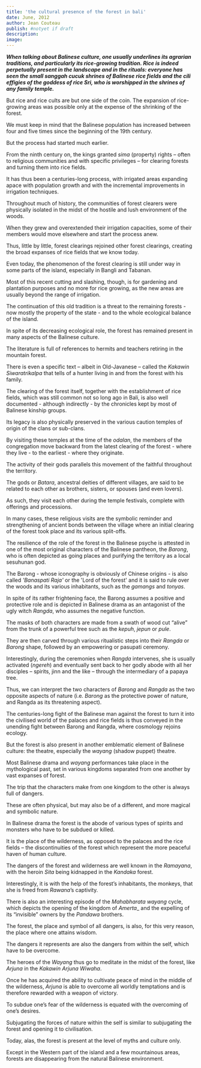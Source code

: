 ```yaml
---
title: 'the cultural presence of the forest in bali'
date: June, 2012
author: Jean Couteau
publish: #notyet if draft
description:
image:
---
```

_**When talking about Balinese culture, one usually underlines its agrarian traditions, and particularly its rice-growing tradition. Rice is indeed perpetually present in the landscape and in the rituals: everyone has seen the small _sanggah cucuk_ shrines of Balinese rice fields and the cili effigies of the goddess of rice Sri, who is worshipped in the shrines of any family temple.**_

But rice and rice cults are but one side of the coin. The expansion of rice-growing areas was possible only at the expense of the shrinking of the forest.

We must keep in mind that the Balinese population has increased between four and five times since the beginning of the 19th century.

But the process had started much earlier.

From the ninth century on, the kings granted _sima_ (property) rights – often to religious communities and with specific privileges – for clearing forests and turning them into rice fields.

It has thus been a centuries-long process, with irrigated areas expanding apace with population growth and with the incremental improvements in irrigation techniques.

Throughout much of history, the communities of forest clearers were physically isolated in the midst of the hostile and lush environment of the woods.

When they grew and overextended their irrigation capacities, some of their members would move elsewhere and start the process anew.

Thus, little by little, forest clearings rejoined other forest clearings, creating the broad expanses of rice fields that we know today.

Even today, the phenomenon of the forest clearing is still under way in some parts of the island, especially in Bangli and Tabanan.

Most of this recent cutting and slashing, though, is for gardening and plantation purposes and no more for rice growing, as the new areas are usually beyond the range  of irrigation.

The continuation of this old tradition is a threat to the remaining forests - now mostly the property of the state - and to the whole ecological balance of the island.

In spite of its decreasing ecological role, the forest has remained present in many aspects of the Balinese culture.

The literature is full of references to hermits and teachers retiring in the mountain forest.

There is even a specific text – albeit in Old-Javanese – called the _Kakawin Siwaratrikalpa_ that tells of a hunter living in and from the forest with his family.

The clearing of the forest itself, together with the establishment of rice fields, which was still common not so
long ago in Bali, is also well documented - although indirectly - by the chronicles kept by most of Balinese kinship groups.

Its legacy is also physically preserved in the various caution temples of origin of the clans or sub-clans.

By visiting these temples at the time of the _odalan_, the members of the congregation move backward from the latest clearing of the forest - where they live - to the earliest - where they originate.

The activity of their gods parallels this movement of the faithful throughout the territory.

The gods or _Batara_, ancestral deities of different villages, are said to be related to each other as brothers, sisters, or spouses (and even lovers).

As such, they visit each other during the temple festivals, complete with offerings and processions.

In many cases, these religious visits are the symbolic reminder and strengthening of ancient bonds between the village where an initial clearing of the forest took place and its various split-offs.

The resilience of the role of the forest in the Balinese psyche is attested in one of the most original characters of the Balinese pantheon, the _Barong_, who is often depicted as going places and purifying the territory as a local sesuhunan god.

The Barong - whose iconography is obviously of Chinese origins - is also called _'Banaspati Raja'_ or the 'Lord of the forest' and it is said to rule over the woods and its various
inhabitants, such as the _gamangs_ and _tonyas_.

In spite of its rather frightening face, the Barong assumes a positive and protective role and is depicted in Balinese drama as an antagonist of the ugly witch _Rangda_, who assumes the negative function.

The masks of both characters are made from a swath of wood cut “alive” from the trunk of a powerful tree such as the _kepuh_, _jepun_ or _pule_.

They are then carved through various ritualistic steps into their _Rangda_ or _Barong_ shape, followed by an empowering or pasupati ceremony.

Interestingly, during the ceremonies when _Rangda_ intervenes,
she is usually activated (_ngereh_) and eventually sent back to her godly abode with all her disciples – spirits, jinn and the like – through the intermediary of a papaya tree.

Thus, we can interpret the two characters of _Barong_ and _Rangda_ as the two opposite aspects of nature (i.e. _Barong_ as the protective power of nature, and Rangda as its threatening aspect).

The centuries-long fight of the Balinese man against the forest to turn it into the civilised world of the palaces and rice fields is thus conveyed in the unending fight between Barong and Rangda, where cosmology rejoins ecology.

But the forest is also present in another emblematic element of Balinese culture: the theatre, especially the _wayang_ (shadow puppet) theatre.

Most Balinese drama and _wayang_ performances take place in the mythological past, set in various kingdoms separated from one another by vast expanses of forest.

The trip that the characters make from one kingdom to the other is always full of dangers.

These are often physical, but may also be of a different, and more magical and symbolic nature.

In Balinese drama the forest is the abode of various types of spirits and monsters who have to be subdued or killed.

It is the place of the wilderness, as opposed to the palaces and the rice fields – the discontinuities of the forest which represent the more peaceful haven of human culture.

The dangers of the forest and wilderness are well known in the _Ramayana_, with the heroin _Sita_ being kidnapped in the _Kandaka_ forest.

Interestingly, it is with the help of the forest’s inhabitants, the monkeys, that she is freed from _Rawana_’s captivity.

There is also an interesting episode of the _Mahabharata wayang_ cycle, which depicts the opening of the kingdom of _Amerta__ and the expelling of its “invisible” owners by the _Pandawa_ brothers.

The forest, the place and symbol of all dangers, is also, for this very reason, the place where one attains wisdom.

The dangers it represents are also the dangers from within the self, which have to be overcome.

The heroes of the _Wayang_ thus go to meditate in the midst of the forest, like _Arjuna_ in the _Kakawin Arjuna Wiwaha_.

Once he has acquired the ability to cultivate peace of mind in the middle of the wilderness, _Arjuna_ is able to overcome all worldly temptations and is therefore rewarded with a weapon of victory.

To subdue one’s fear of the wilderness is equated with the overcoming of one’s desires.

Subjugating the forces of nature within the self is similar to subjugating the forest and opening it to civilisation.

Today, alas, the forest is present at the level of myths and culture only.

Except in the Western part of the island and a few mountainous areas, forests are disappearing from the natural Balinese environment.
